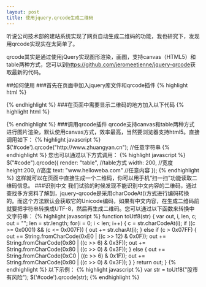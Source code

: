 ```yaml
---
layout: post
title: 使用jquery.qrcode生成二维码
---
```

听说公司技术部的建站系统实现了网页自动生成二维码的功能，我也研究下，发现用qrcode实现实在太简单了。

qrcode其实是通过使用jQuery实现图形渲染，画图，支持canvas（HTML5）和table两种方式，您可以到<a href="https://github.com/jeromeetienne/jquery-qrcode" target="_blank">https://github.com/jeromeetienne/jquery-qrcode</a>获取最新的代码。

##如何使用
###首先在页面中加入jquery库文件和qrcode插件
{% highlight html %}
<script type="text/javascript" src="jquery.js"></script> 
<script type="text/javascript" src="jquery.qrcode.min.js"></script> 
{% endhighlight %}
###在页面中需要显示二维码的地方加入以下代码
{% highlight html %}
<div id="code"></div> 
{% endhighlight %}
###调用qrcode插件
qrcode支持canvas和table两种方式进行图片渲染，默认使用canvas方式，效率最高，当然要浏览器支持html5。直接调用如下：
{% highlight javascript %}
$('#code').qrcode("http://www.zhuangyan.cn"); //任意字符串 
{% endhighlight %}
您也可以通过以下方式调用：
{% highlight javascript %}
$("#code").qrcode({ 
    render: "table", //table方式 
    width: 200, //宽度 
    height:200, //高度 
    text: "www.helloweba.com" //任意内容 
}); 
{% endhighlight %}
这样就可以在页面中直接生成一个二维码，你可以用手机“扫一扫”功能读取二维码信息。
###识别中文
我们试验的时候发现不能识别中文内容的二维码，通过查找多方资料了解到，jquery-qrcode是采用charCodeAt()方式进行编码转换的。而这个方法默认会获取它的Unicode编码，如果有中文内容，在生成二维码前就要把字符串转换成UTF-8，然后再生成二维码。您可以通过以下函数来转换中文字符串：
{% highlight javascript %}
function toUtf8(str) {    
    var out, i, len, c;    
    out = "";    
    len = str.length;    
    for(i = 0; i < len; i++) {    
        c = str.charCodeAt(i);    
        if ((c >= 0x0001) && (c <= 0x007F)) {    
            out += str.charAt(i);    
        } else if (c > 0x07FF) {    
            out += String.fromCharCode(0xE0 | ((c >> 12) & 0x0F));    
            out += String.fromCharCode(0x80 | ((c >>  6) & 0x3F));    
            out += String.fromCharCode(0x80 | ((c >>  0) & 0x3F));    
        } else {    
            out += String.fromCharCode(0xC0 | ((c >>  6) & 0x1F));    
            out += String.fromCharCode(0x80 | ((c >>  0) & 0x3F));    
        }    
    }    
    return out;    
} 
{% endhighlight %}
以下示例：
{% highlight javascript %}
var str = toUtf8("股市有风险"); 
$('#code').qrcode(str); 
{% endhighlight %}